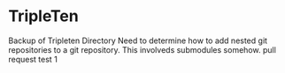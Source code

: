# TripleTen

Backup of Tripleten Directory Need to determine how to add nested git repositories to a git repository.
This involveds submodules somehow.
pull request test 1
